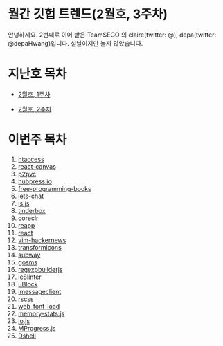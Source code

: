 # 월간 깃헙 트렌드(2월호, 3주차)

안녕하세요. 2번째로 이어 받은 TeamSEGO 의 claire(twitter: @), depa(twitter: @depaHwang)입니다. 설날이지만 놀지 않았습니다. 

# 지난호 목차

* [2월호, 1주차](https://github.com/TeamSEGO/github-trend-kr/tree/master/%5B001%5D201502-monthly)

* [2월호, 2주차](https://github.com/TeamSEGO/github-trend-kr/tree/master/%5B002%5D201502-monthly)

# 이번주 목차 

1. [htaccess](https://github.com/TeamSEGO/github-trend-kr/blob/master/%5B003%5D201502-monthly/(%23003-01)_htaccess.md)
2. [react-canvas](https://github.com/TeamSEGO/github-trend-kr/blob/master/%5B003%5D201502-monthly/(%23003-02)_react-canvas.md)
3. [p2pvc](https://github.com/TeamSEGO/github-trend-kr/blob/master/%5B003%5D201502-monthly/(%23003-03)_p2pvc.md)
4. [hubpress.io](https://github.com/TeamSEGO/github-trend-kr/blob/master/%5B003%5D201502-monthly/(%23003-04)_hubpress.io.md)
5. [free-programming-books](https://github.com/TeamSEGO/github-trend-kr/blob/master/%5B003%5D201502-monthly/(%23003-05)_free-programming-books.md)
6. [lets-chat](https://github.com/TeamSEGO/github-trend-kr/blob/master/%5B003%5D201502-monthly/(%23003-06)_lets-chat.md)
7. [is.js](https://github.com/TeamSEGO/github-trend-kr/blob/master/%5B003%5D201502-monthly/(%23003-07)_is.js.md)
8. [tinderbox](https://github.com/TeamSEGO/github-trend-kr/blob/master/%5B003%5D201502-monthly/(%23003-08)_tinderbox.md)
9. [coreclr](https://github.com/TeamSEGO/github-trend-kr/blob/master/%5B002%5D201502-monthly/(%23003-09)_coreclr.md)
10. [reapp](https://github.com/TeamSEGO/github-trend-kr/blob/master/%5B002%5D201502-monthly/(%23003-10)_reapp.md)
11. [react](https://github.com/TeamSEGO/github-trend-kr/blob/master/%5B002%5D201502-monthly/(%23003-11)_react.md)
12. [vim-hackernews](https://github.com/TeamSEGO/github-trend-kr/blob/master/%5B002%5D201502-monthly/(%23003-12)_vim-hackernews.md)
13. [transformicons](https://github.com/TeamSEGO/github-trend-kr/blob/master/%5B002%5D201502-monthly/(%23003-13)_transformicons.md)
14. [subway](https://github.com/TeamSEGO/github-trend-kr/blob/master/%5B002%5D201502-monthly/(%23003-14)_subway.md)
15. [gosms](https://github.com/TeamSEGO/github-trend-kr/blob/master/%5B002%5D201502-monthly/(%23003-15)_gosms.md)
16. [regexpbuilderjs](https://github.com/TeamSEGO/github-trend-kr/blob/master/%5B002%5D201502-monthly/(%23003-16)_regexpbuilderjs.md)
17. [ie8linter](https://github.com/TeamSEGO/github-trend-kr/blob/master/%5B002%5D201502-monthly/(%23003-17)_ie8linter.md)
18. [uBlock](https://github.com/TeamSEGO/github-trend-kr/blob/master/%5B002%5D201502-monthly/(%23003-18)_uBlock.md)
19. [imessageclient](https://github.com/TeamSEGO/github-trend-kr/blob/master/%5B002%5D201502-monthly/(%23003-19)_imessageclient.md)
20. [rscss](https://github.com/TeamSEGO/github-trend-kr/blob/master/%5B002%5D201502-monthly/(%23003-20)_rscss.md)
21. [web_font_load](https://github.com/TeamSEGO/github-trend-kr/blob/master/%5B002%5D201502-monthly/(%23003-21)_web_font_load.md)
22. [memory-stats.js](https://github.com/TeamSEGO/github-trend-kr/blob/master/%5B002%5D201502-monthly/(%23003-22)_memory-stats.js.md)
23. [io.js](https://github.com/TeamSEGO/github-trend-kr/blob/master/%5B002%5D201502-monthly/(%23003-23)_io.js.md)
24. [MProgress.js](https://github.com/TeamSEGO/github-trend-kr/blob/master/%5B002%5D201502-monthly/(%23003-24)_MProgress.js.md)
25. [Dshell](https://github.com/TeamSEGO/github-trend-kr/blob/master/%5B002%5D201502-monthly/(%23003-25)_Dshell.md)

